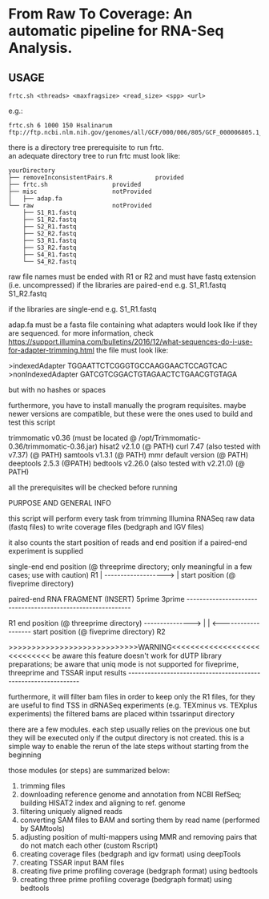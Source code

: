 # From Raw To Coverage: An automatic pipeline for RNA-Seq Analysis.

## USAGE

```{shell}
frtc.sh <threads> <maxfragsize> <read_size> <spp> <url>
```
e.g.:

```{shell}
frtc.sh 6 1000 150 Hsalinarum ftp://ftp.ncbi.nlm.nih.gov/genomes/all/GCF/000/006/805/GCF_000006805.1_ASM680v1/GCF_000006805.1_ASM680v1_genomic.fna.gz
```

there is a directory tree prerequisite to run frtc.  
an adequate directory tree to run frtc must look like:

```
yourDirectory
├── removeInconsistentPairs.R			 provided
├── frtc.sh					 provided
├── misc					 notProvided
│   ├── adap.fa
└── raw 					 notProvided
    ├── S1_R1.fastq
    ├── S1_R2.fastq
    ├── S2_R1.fastq
    ├── S2_R2.fastq
    ├── S3_R1.fastq
    ├── S3_R2.fastq
    ├── S4_R1.fastq
    └── S4_R2.fastq
```

raw file names must be ended with R1 or R2 and
must have fastq extension (i.e. uncompressed)
if the libraries are paired-end
e.g. S1_R1.fastq
     S1_R2.fastq

if the libraries are single-end
e.g. S1_R1.fastq

adap.fa must be a fasta file containing
what adapters would look like if they are sequenced.
for more information, check https://support.illumina.com/bulletins/2016/12/what-sequences-do-i-use-for-adapter-trimming.html
the file must look like:

\>indexedAdapter
TGGAATTCTCGGGTGCCAAGGAACTCCAGTCAC
\>nonIndexedAdapter
GATCGTCGGACTGTAGAACTCTGAACGTGTAGA

but with no hashes or spaces

furthermore, you have to install manually the program requisites.
maybe newer versions are compatible, but these were the ones used to build and test
this script

trimmomatic v0.36 (must be located @ /opt/Trimmomatic-0.36/trimmomatic-0.36.jar)
hisat2 v2.1.0 (@ PATH)
curl 7.47 (also tested with v7.37) (@ PATH)
samtools v1.3.1 (@ PATH)
mmr default version (@ PATH)
deeptools 2.5.3 (@PATH)
bedtools v2.26.0 (also tested with v2.21.0) (@ PATH)

all the prerequisites will be checked before running


PURPOSE AND GENERAL INFO


this script will perform every task
from trimming Illumina RNASeq raw data (fastq files)
to write coverage files (bedgraph and IGV files)

it also counts the start position of reads
and end position if a paired-end experiment is supplied

single-end
                   end position (@ threeprime directory; only meaningful in a few cases; use with caution)
R1                 |
\------------------->
|
start position (@ fiveprime directory)

paired-end
                     RNA FRAGMENT (INSERT)
5prime                                                3prime
\------------------------------------------------------------

R1                                                         end position (@ threeprime directory)
--------------->                                           |
|                                       <-------------------
start position (@ fiveprime directory)                    R2


\>>>>>>>>>>>>>>>>>>>>>>>>>>>>WARNING<<<<<<<<<<<<<<<<<<<<<<<<<<<<
be aware this feature doesn't work for dUTP library preparations;
be aware that uniq mode is not supported for
fiveprime, threeprime and TSSAR input results
\---------------------------------------------------------------

furthermore, it will filter bam files in order to keep
only the R1 files, for they are useful to find TSS
in dRNASeq experiments (e.g. TEXminus vs. TEXplus experiments)
the filtered bams are placed within tssarinput directory

there are a few modules.
each step usually relies on the previous one
but they will be executed only if the output
directory is not created.
this is a simple way to enable the rerun of the
late steps without starting from the beginning

those modules (or steps) are summarized below:
1. trimming files
2. downloading reference genome and annotation from NCBI RefSeq; building HISAT2 index and aligning to ref. genome
3. filtering uniquely aligned reads
4. converting SAM files to BAM and sorting them by read name (performed by SAMtools)
5. adjusting position of multi-mappers using MMR and removing pairs that do not match each other (custom Rscript)
6. creating coverage files (bedgraph and igv format) using deepTools
7. creating TSSAR input BAM files
8. creating five prime profiling coverage (bedgraph format) using bedtools
9. creating three prime profiling coverage (bedgraph format) using bedtools


